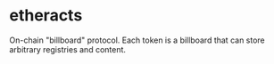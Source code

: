 # etheracts
On-chain "billboard" protocol. Each token is a billboard that can store arbitrary registries and content.
